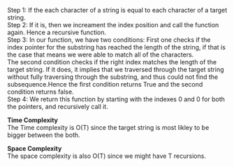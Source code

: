 Step 1: If the each character of a string is equal to each character of a target string.  
Step 2: If it is, then we increament the index position and call the function again. Hence a recursive function.  
Step 3: In our function, we have two conditions: First one checks if the index pointer for the substring has reached the length of the string, if that is the case that means we were able to match all of the characters.  
The second condition checks if the right index matches the length of the target string. If it does, it implies that we traversed through the target string without fully traversing through the substring, and thus could not find the subsequence.Hence the first condition returns True and the second condition returns false.  
Step 4: We return this function by starting with the indexes 0 and 0 for both the pointers, and recursively call it.

**Time Complexity**  
The Time complexity is O(T) since the target string is most likley to be bigger between the both.  

**Space Complexity**  
The space complexity is also O(T) since we might have T recursions. 
